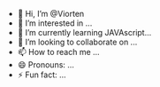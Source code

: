 - 👋 Hi, I’m @Viorten
- 👀 I’m interested in ...
- 🌱 I’m currently learning JAVAscript...
- 💞️ I’m looking to collaborate on ...
- 📫 How to reach me ...
- 😄 Pronouns: ...
- ⚡ Fun fact: ...

<!---
Viorten/Viorten is a ✨ special ✨ repository because its `README.md` (this file) appears on your GitHub profile.
You can click the Preview link to take a look at your changes.
--->
